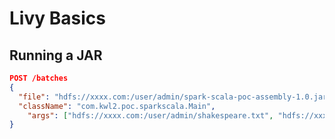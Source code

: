 # Livy Basics

## Running a JAR

```json
POST /batches
{
  "file": "hdfs://xxxx.com:/user/admin/spark-scala-poc-assembly-1.0.jar",
  "className": "com.kwl2.poc.sparkscala.Main",
	"args": ["hdfs://xxxx.com:/user/admin/shakespeare.txt", "hdfs://xxxx.com:/user/livy/shakespeareWordCount"]
}
```
